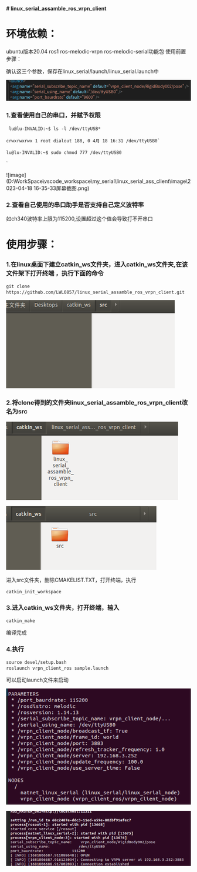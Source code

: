 **# linux_serial_assamble_ros_vrpn_client**

# 环境依赖：

ubuntu版本20.04 ros1
ros-melodic-vrpn
 ros-melodic-serial功能包
 使用前置步骤：

确认这三个参数，保存在linux_serial/launch/linux_serial.launch中

![2023-04-18 16-34-38屏幕截图](image/2023-04-18%2016-34-38%E5%B1%8F%E5%B9%95%E6%88%AA%E5%9B%BE.png)

###  1.查看使用自己的串口，并赋予权限

```
 lu@lu-INVALID:~$ ls -l /dev/ttyUSB*
 
crwxrwxrwx 1 root dialout 188, 0 4月 18 16:31 /dev/ttyUSB0`

lu@lu-INVALID:~$ sudo chmod 777 /dev/ttyUSB0
```

`

![image](D:\WorkSpace\vscode_workspace\my_serial\linux_serial_ass_client\image\2023-04-18 16-35-33屏幕截图.png)

### 2.查看自己使用的串口助手是否支持自己定义波特率

如ch340波特率上限为115200,设置超过这个值会导致打不开串口



# 使用步骤：

### 1.在linux桌面下建立catkin_ws文件夹，进入catkin_ws文件夹,在该文件架下打开终端 ，执行下面的命令

```
git clone https://github.com/LWL0857/linux_serial_assamble_ros_vrpn_client.git
```

![image](image/2023-04-18%2009-52-53%E5%B1%8F%E5%B9%95%E6%88%AA%E5%9B%BE.png)

### 2.将clone得到的文件夹linux_serial_assamble_ros_vrpn_client改名为src

![2023-04-18 10-01-47屏幕截图](image/2023-04-18%2010-01-47%E5%B1%8F%E5%B9%95%E6%88%AA%E5%9B%BE.png)

![2023-04-18 10-03-05屏幕截图](image/2023-04-18%2010-03-05%E5%B1%8F%E5%B9%95%E6%88%AA%E5%9B%BE.png)

进入src文件夹，删除CMAKELIST.TXT，打开终端，执行

```
catkin_init_workspace
```



### 3.进入catkin_ws文件夹，打开终端，输入

```
catkin_make
```

编译完成



### 4.执行

```
source devel/setup.bash
roslaunch vrpn_client_ros sample.launch
```

可以启动launch文件来启动

![2023-04-18 16-32-05屏幕截图](image/2023-04-18%2016-32-05%E5%B1%8F%E5%B9%95%E6%88%AA%E5%9B%BE.png)

![2023-04-18 16-32-25屏幕截图](image/2023-04-18%2016-32-25%E5%B1%8F%E5%B9%95%E6%88%AA%E5%9B%BE.png)

